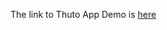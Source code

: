 The link to Thuto App Demo is [here](https://www.figma.com/file/yvXw0viPrnAslWhYz3GEZt/Consensys?node-id=35%3A4688)